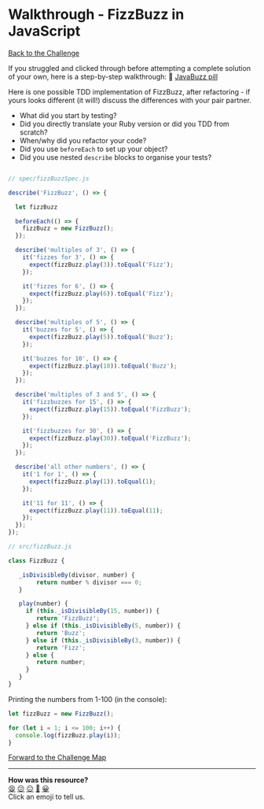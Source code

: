 # Walkthrough - FizzBuzz in JavaScript

[Back to the Challenge](../fizzbuzz_in_javascript.md)

If you struggled and clicked through before attempting a complete solution of your own, here is a step-by-step walkthrough: :pill: [JavaBuzz pill](/pills/javascript&JasminePill.md)

Here is one possible TDD implementation of FizzBuzz, after refactoring - if yours looks different (it will!) discuss the differences with your pair partner.

- What did you start by testing?
- Did you directly translate your Ruby version or did you TDD from scratch?
- When/why did you refactor your code?
- Did you use `beforeEach` to set up your object?
- Did you use nested `describe` blocks to organise your tests?

```javascript

// spec/fizzBuzzSpec.js

describe('FizzBuzz', () => {

  let fizzBuzz

  beforeEach(() => {
    fizzBuzz = new FizzBuzz();
  });

  describe('multiples of 3', () => {
    it('fizzes for 3', () => {
      expect(fizzBuzz.play(3)).toEqual('Fizz');
    });

    it('fizzes for 6', () => {
      expect(fizzBuzz.play(6)).toEqual('Fizz');
    });
  });

  describe('multiples of 5', () => {
    it('buzzes for 5', () => {
      expect(fizzBuzz.play(5)).toEqual('Buzz');
    });

    it('buzzes for 10', () => {
      expect(fizzBuzz.play(10)).toEqual('Buzz');
    });
  });

  describe('multiples of 3 and 5', () => {
    it('fizzbuzzes for 15', () => {
      expect(fizzBuzz.play(15)).toEqual('FizzBuzz');
    });

    it('fizzbuzzes for 30', () => {
      expect(fizzBuzz.play(30)).toEqual('FizzBuzz');
    });
  });

  describe('all other numbers', () => {
    it('1 for 1', () => {
      expect(fizzBuzz.play(1)).toEqual(1);
    });

    it('11 for 11', () => {
      expect(fizzBuzz.play(11)).toEqual(11);
    });
  });
});

// src/fizzBuzz.js

class FizzBuzz {

   _isDivisibleBy(divisor, number) {
        return number % divisor === 0;
   }

   play(number) {
     if (this._isDivisibleBy(15, number)) {
        return 'FizzBuzz';
     } else if (this._isDivisibleBy(5, number)) {
        return 'Buzz';
     } else if (this._isDivisibleBy(3, number)) {
        return 'Fizz';
     } else {
        return number;
     }
   }
}


```

Printing the numbers from 1-100 (in the console):

```javascript
let fizzBuzz = new FizzBuzz();

for (let i = 1; i <= 100; i++) {
  console.log(fizzBuzz.play(i));
}
```

[Forward to the Challenge Map](../README.md)

<!-- BEGIN GENERATED SECTION DO NOT EDIT -->

---

**How was this resource?**  
[😫](https://airtable.com/shrUJ3t7KLMqVRFKR?prefill_Repository=course&prefill_File=thermostat_es6/walkthroughs/fizzbuzz_in_javascript.md&prefill_Sentiment=😫) [😕](https://airtable.com/shrUJ3t7KLMqVRFKR?prefill_Repository=course&prefill_File=thermostat_es6/walkthroughs/fizzbuzz_in_javascript.md&prefill_Sentiment=😕) [😐](https://airtable.com/shrUJ3t7KLMqVRFKR?prefill_Repository=course&prefill_File=thermostat_es6/walkthroughs/fizzbuzz_in_javascript.md&prefill_Sentiment=😐) [🙂](https://airtable.com/shrUJ3t7KLMqVRFKR?prefill_Repository=course&prefill_File=thermostat_es6/walkthroughs/fizzbuzz_in_javascript.md&prefill_Sentiment=🙂) [😀](https://airtable.com/shrUJ3t7KLMqVRFKR?prefill_Repository=course&prefill_File=thermostat_es6/walkthroughs/fizzbuzz_in_javascript.md&prefill_Sentiment=😀)  
Click an emoji to tell us.

<!-- END GENERATED SECTION DO NOT EDIT -->
